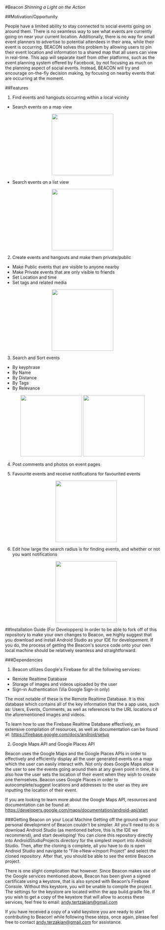 #Beacon
*Shinning a Light on the Action*

##Motivation/Opportunity

People have a limited ability to stay connected to social events going on around them. 
There is no seamless way to see what events are currently going on near your current location. 
Additionally, there is no way for small event planners to advertise to potential attendees in their area, while their event is occurring. 
BEACON solves this problem by allowing users to pin their event location and information to a shared map that all users can view in real-time. 
This app will separate itself from other platforms, such as the event planning system offered by Facebook, by not focusing as much on the planning aspect of social events. 
Instead, BEACON will try and encourage on-the-fly decision making, by focusing on nearby events that are occurring at the moment. 

##Features

1. Find events and hangouts occurring within a local vicinity

  * Search events on a map view 
   <div style="text-align:center">
   <img src="https://github.com/lsaccoz/Beacon/blob/master/res_demo/Map_View.jpg" width="200">
   </div>
   
  * Search events on a list view
   <div style="text-align:center">
   <img src="https://github.com/lsaccoz/Beacon/blob/master/res_demo/List_View.jpg" width="200">
   </div>

2. Create events and hangouts and make them private/public 

  * Make Public events that are visible to anyone nearby
  * Make Private events that are only visible to friends
  * Set Location and time
  * Set tags and related media
   <div style="text-align:center">
   <img src="https://github.com/lsaccoz/Beacon/blob/master/res_demo/Create_Event_View.jpg" width="200">
   </div>
  

3. Search and Sort events

  * By keyphrase
  * By Name
  * By Distance
  * By Tags
  * By Relevance
   <div style="text-align:center">
   <img src="https://github.com/lsaccoz/Beacon/blob/master/res_demo/Fav_View.jpg" width="200">
   <img src="https://github.com/lsaccoz/Beacon/blob/master/res_demo/Empty_Fav_View.jpg" width="200">
   </div>

4. Post comments and photos on event pages

5. Favourite events and receive notifications for favourited events
   <div style="text-align:center">
   <img src="https://github.com/lsaccoz/Beacon/blob/master/res_demo/Fav_View.jpg" width="200">
   </div>

6. Edit how large the search radius is for finding events, and whether or not you want notifications
   <div style="text-align:center">
   <img src="https://github.com/lsaccoz/Beacon/blob/master/res_demo/Settings_View.jpg" width="200">
   </div>
 
##Installation Guide (For Developpers)
In order to be able to fork off of this repository to make your own changes to Beacon, we highly suggest that you download and install  Android Studio as your IDE for developement. If you do, the process of getting the Beacon's source code onto your own local machine should be relatively seamless and straightforward. 

###Dependencies
1. Beacon utilizes Google's Firebase for all the following services:

  * Remote Realtime Database
  * Storage of images and videos uploaded by the user
  * Sign-in Authentication (Via Google Sign-in only)
 
 The most notable of these is the Remote Realtime Database. It is this database which contains all of the key information that the a app uses, such as: Users, Events, Comments, as well as references to the URL locations of the aforementioned images and videos. 

 To learn how to use the Firebase Realtime Database effectively, an extensive compilation of resources, as well as documentation can be found at: https://firebase.google.com/docs/android/setup

2. Google Maps API and Google Places API

 Beacon uses the Google Maps and the Google Places APIs in order to effectively and efficiently display all the user generated events on a map which the user can easily interact with. Not only does Google Maps allow the user to see the events going around them at any given point in time, it is also how the user sets the location of their event when they wish to create one themselves. Beacon uses Google Places in order to autocomplete/suggest locations and addresses to the user as they are inputting the location of their event.
 
 If you are looking to learn more about the Google Maps API, resources and documentation can be found at: https://developers.google.com/maps/documentation/android-api/start
 
###Getting Beacon on your Local Machine
Getting off the ground with your personal development of Beacon couldn't be simpler. All you'll need to do is download Android Studio (as mentioned before, this is the IDE we recommend), and start developing! You can clone this repository directly into AndroidStudioProjects directory for the simplest import into Android Studio. Then, after the cloning is complete, all you have to do is open Android Studio and navigate to "File->New->Import Project" and select the cloned repository. After that, you should be able to see the entire Beacon project.

There is one slight complication that however. Since Beacon makes use of the Google services mentioned above, Beacon has been given a signed certificate using a keystore, that is also synced with Beacon's Firebase Console. Without this keystore, you will be unable to compile the project. The settings for the keystore are located within the app build.gradle file. If you wish to get a copy of the keystore that will allow to access these services, feel free to email: andy.tertzakian@gmail.com

If you have received a copy of a valid keystore you are ready to start contributing to Beacon! while following these steps, once again, please feel free to contact andy.terzakian@gmail.com for assistance.
